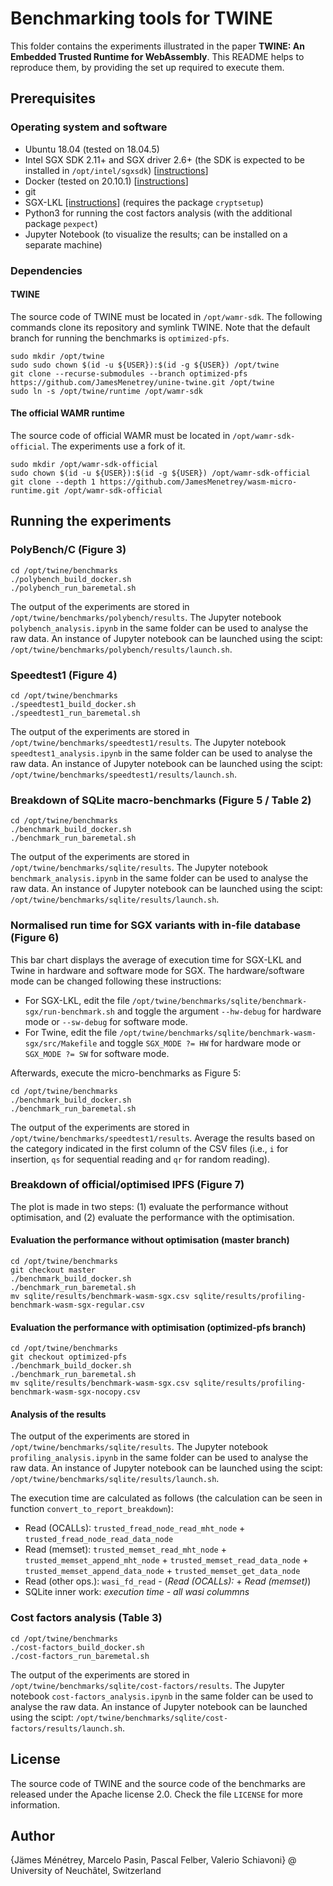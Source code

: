 # Benchmarking tools for TWINE
This folder contains the experiments illustrated in the paper **TWINE: An Embedded Trusted Runtime for WebAssembly**.
This README helps to reproduce them, by providing the set up required to execute them.

## Prerequisites
### Operating system and software
- Ubuntu 18.04 (tested on 18.04.5)
- Intel SGX SDK 2.11+ and SGX driver 2.6+ (the SDK is expected to be installed in `/opt/intel/sgxsdk`) [[instructions](https://download.01.org/intel-sgx/latest/linux-latest/docs/)]
- Docker (tested on 20.10.1) [[instructions](https://docs.docker.com/engine/install/ubuntu/)]
- git
- SGX-LKL [[instructions]](https://github.com/lsds/sgx-lkl#a-installing-sgx-lkl-oe) (requires the package `cryptsetup`)
- Python3 for running the cost factors analysis (with the additional package `pexpect`)
- Jupyter Notebook (to visualize the results; can be installed on a separate machine)



### Dependencies
#### TWINE
The source code of TWINE must be located in `/opt/wamr-sdk`.
The following commands clone its repository and symlink TWINE.
Note that the default branch for running the benchmarks is `optimized-pfs`.

```
sudo mkdir /opt/twine
sudo sudo chown $(id -u ${USER}):$(id -g ${USER}) /opt/twine
git clone --recurse-submodules --branch optimized-pfs https://github.com/JamesMenetrey/unine-twine.git /opt/twine
sudo ln -s /opt/twine/runtime /opt/wamr-sdk
```

#### The official WAMR runtime
The source code of official WAMR must be located in `/opt/wamr-sdk-official`.
The experiments use a fork of it.

```
sudo mkdir /opt/wamr-sdk-official
sudo chown $(id -u ${USER}):$(id -g ${USER}) /opt/wamr-sdk-official
git clone --depth 1 https://github.com/JamesMenetrey/wasm-micro-runtime.git /opt/wamr-sdk-official
```

## Running the experiments
### PolyBench/C (Figure 3)
```
cd /opt/twine/benchmarks
./polybench_build_docker.sh
./polybench_run_baremetal.sh
```

The output of the experiments are stored in `/opt/twine/benchmarks/polybench/results`.
The Jupyter notebook `polybench_analysis.ipynb` in the same folder can be used to analyse the raw data.
An instance of Jupyter notebook can be launched using the scipt: `/opt/twine/benchmarks/polybench/results/launch.sh`.



### Speedtest1 (Figure 4)
```
cd /opt/twine/benchmarks
./speedtest1_build_docker.sh
./speedtest1_run_baremetal.sh
```

The output of the experiments are stored in `/opt/twine/benchmarks/speedtest1/results`.
The Jupyter notebook `speedtest1_analysis.ipynb` in the same folder can be used to analyse the raw data.
An instance of Jupyter notebook can be launched using the scipt: `/opt/twine/benchmarks/speedtest1/results/launch.sh`.



### Breakdown of SQLite macro-benchmarks (Figure 5 / Table 2)
```
cd /opt/twine/benchmarks
./benchmark_build_docker.sh
./benchmark_run_baremetal.sh
```

The output of the experiments are stored in `/opt/twine/benchmarks/sqlite/results`.
The Jupyter notebook `benchmark_analysis.ipynb` in the same folder can be used to analyse the raw data.
An instance of Jupyter notebook can be launched using the scipt: `/opt/twine/benchmarks/sqlite/results/launch.sh`.



### Normalised run time for SGX variants with in-file database (Figure 6)
This bar chart displays the average of execution time for SGX-LKL and Twine in hardware and software mode for SGX.
The hardware/software mode can be changed following these instructions:

 - For SGX-LKL, edit the file `/opt/twine/benchmarks/sqlite/benchmark-sgx/run-benchmark.sh` and toggle the argument `--hw-debug` for hardware mode or `--sw-debug` for software mode.
 - For Twine, edit the file `/opt/twine/benchmarks/sqlite/benchmark-wasm-sgx/src/Makefile` and toggle `SGX_MODE ?= HW` for hardware mode or `SGX_MODE ?= SW` for software mode.

Afterwards, execute the micro-benchmarks as Figure 5:
```
cd /opt/twine/benchmarks
./benchmark_build_docker.sh
./benchmark_run_baremetal.sh
```

The output of the experiments are stored in `/opt/twine/benchmarks/speedtest1/results`. Average the results based on the category indicated in the first column of the CSV files (i.e., `i` for insertion, `qs` for sequential reading and `qr` for random reading).



### Breakdown of official/optimised IPFS (Figure 7)
The plot is made in two steps: (1) evaluate the performance without optimisation, and (2) evaluate the performance with the optimisation.

#### Evaluation the performance without optimisation (master branch)
```
cd /opt/twine/benchmarks
git checkout master
./benchmark_build_docker.sh
./benchmark_run_baremetal.sh
mv sqlite/results/benchmark-wasm-sgx.csv sqlite/results/profiling-benchmark-wasm-sgx-regular.csv
```

#### Evaluation the performance with optimisation (optimized-pfs branch)
```
cd /opt/twine/benchmarks
git checkout optimized-pfs
./benchmark_build_docker.sh
./benchmark_run_baremetal.sh
mv sqlite/results/benchmark-wasm-sgx.csv sqlite/results/profiling-benchmark-wasm-sgx-nocopy.csv
```

#### Analysis of the results
The output of the experiments are stored in `/opt/twine/benchmarks/sqlite/results`.
The Jupyter notebook `profiling_analysis.ipynb` in the same folder can be used to analyse the raw data.
An instance of Jupyter notebook can be launched using the scipt: `/opt/twine/benchmarks/sqlite/results/launch.sh`.

The execution time are calculated as follows (the calculation can be seen in function `convert_to_report_breakdown`):

- Read (OCALLs): `trusted_fread_node_read_mht_node` + `trusted_fread_node_read_data_node`
- Read (memset): `trusted_memset_read_mht_node` + `trusted_memset_append_mht_node` + `trusted_memset_read_data_node` + `trusted_memset_append_data_node` + `trusted_memset_get_data_node`
- Read (other ops.): `wasi_fd_read` - (*Read (OCALLs):* + *Read (memset)*)
- SQLite inner work: *execution time* - *all wasi colummns*



### Cost factors analysis (Table 3)
```
cd /opt/twine/benchmarks
./cost-factors_build_docker.sh
./cost-factors_run_baremetal.sh
```

The output of the experiments are stored in `/opt/twine/benchmarks/sqlite/cost-factors/results`.
The Jupyter notebook `cost-factors_analysis.ipynb` in the same folder can be used to analyse the raw data.
An instance of Jupyter notebook can be launched using the scipt: `/opt/twine/benchmarks/sqlite/cost-factors/results/launch.sh`.

## License

The source code of TWINE and the source code of the benchmarks are released under the Apache license 2.0.
Check the file `LICENSE` for more information.

## Author

{Jämes Ménétrey, Marcelo Pasin, Pascal Felber, Valerio Schiavoni} @ University of Neuchâtel, Switzerland